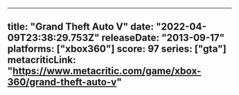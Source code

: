 
---
title: "Grand Theft Auto V"
date: "2022-04-09T23:38:29.753Z"
releaseDate: "2013-09-17"
platforms: ["xbox360"]
score: 97
series: ["gta"]
metacriticLink: "https://www.metacritic.com/game/xbox-360/grand-theft-auto-v"
---

